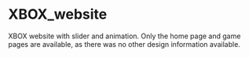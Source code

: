 # XBOX_website

XBOX website with slider and animation. Only the home page and game pages are available, as there was no other design information available.
